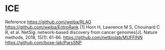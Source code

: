 # ICE


Reference
https://github.com/weiba/RLAG
https://github.com/weiba/EntroRank
[1] Horn H, Lawrence M S, Chouinard C R, et al. NetSig: network-based discovery from cancer genomes[J]. Nature methods, 2018, 15(1): 61-66. 
https://github.com/netbiolab/MUFFINN
https://github.com/bose-lab/ParsSNP

